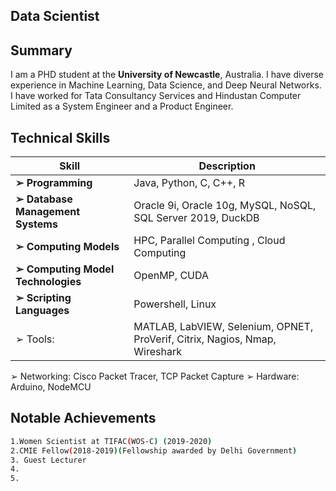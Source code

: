 ## Data Scientist

## Summary

I am a PHD student at the **University of Newcastle**, Australia. I have diverse experience in Machine Learning, Data Science, and Deep Neural Networks.
I have worked for Tata Consultancy Services and Hindustan Computer Limited as a System Engineer and a Product Engineer.


## Technical Skills

|   Skill            |    Description          |
|--------------------|-------------------------|
|**➢ Programming** |Java, Python, C, C++, R|
|**➢ Database Management Systems**| Oracle 9i, Oracle 10g, MySQL, NoSQL, SQL Server 2019, DuckDB|
|**➢ Computing Models**|HPC, Parallel Computing , Cloud Computing|
|**➢ Computing Model Technologies**|OpenMP, CUDA|
|**➢ Scripting Languages**|Powershell, Linux|
|➢ Tools: |MATLAB, LabVIEW, Selenium, OPNET, ProVerif, Citrix, Nagios, Nmap, Wireshark|
➢ Networking: Cisco Packet Tracer, TCP Packet Capture
➢ Hardware: Arduino, NodeMCU


## Notable Achievements
```bash
1.Women Scientist at TIFAC(WOS-C) (2019-2020)
2.CMIE Fellow(2018-2019)(Fellowship awarded by Delhi Government)
3. Guest Lecturer
4.
5.
```
